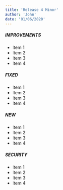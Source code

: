 ```yaml
---
title: 'Release 4 Minor'
author: 'John'
date: '01/06/2020'
---
```


##### IMPROVEMENTS
- Item 1
- Item 2
- Item 3
- Item 4

##### FIXED
- Item 1
- Item 2
- Item 3
- Item 4

##### NEW
- Item 1
- Item 2
- Item 3
- Item 4

##### SECURITY
- Item 1
- Item 2
- Item 3
- Item 4